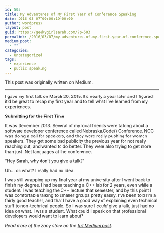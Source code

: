 ```yaml
---
id: 503
title: My Adventures of My First Year of Conference Speaking
date: 2016-03-07T00:00:19+00:00
author: wordpress
layout: post
guid: https://geekygirlsarah.com/?p=503
permalink: /2016/03/07/my-adventures-of-my-first-year-of-conference-speaking/
medium_post:
  - ""
categories:
  - Uncategorized
tags:
  - experience
  - public speaking
---
```

This post was originally written on Medium.

* * *

<p id="e35b" class="graf graf--p graf-after--h3">
  I gave my first talk on March 20, 2015. It’s nearly a year later and I figured it’d be great to recap my first year and to tell what I’ve learned from my experiences.
</p>

<p id="9450" class="graf graf--p graf-after--p">
  <strong class="markup--strong markup--p-strong">Submitting for the First Time</strong>
</p>

<p id="ed77" class="graf graf--p graf-after--p">
  It was December 2013. Several of my local friends were talking about a software developer conference called Nebraska.Code() Conference. NCC was doing a call for speakers, and they were really pushing for women speakers. They got some bad publicity the previous year for not really reaching out, and wanted to do better. They were also trying to get more than just .Net languages at the conference.
</p>

<p id="8819" class="graf graf--p graf--startsWithDoubleQuote graf-after--p">
  “Hey Sarah, why don’t you give a talk?”
</p>

<p id="87bf" class="graf graf--p graf-after--p">
  Uh… on what? I really had no idea.
</p>

<p class="graf graf--p graf-after--p">
  I was still wrapping up my final year at my university after I went back to finish my degree. I had been teaching a C++ lab for 2 years, even while a student. I was teaching the C++ lecture that semester, and by this point I was comfortable talking to smaller groups pretty easily. I’ve been told I’m a fairly good teacher, and that I have a good way of explaining even technical stuff to non-technical people. So I was sure I <em class="markup--em markup--p-em">could</em> give a talk, just had no idea on what. I was a student. What could I speak on that professional developers would want to learn about?
</p>

<p class="graf graf--p graf-after--p">
  <p class="graf graf--p graf-after--p">
    <em>Read more of the zany store on the <a href="https://medium.com/@geekygirlsarah/my-adventures-of-my-first-year-of-conference-speaking-f61def383e27">full Medium post</a>.</em>
  </p>